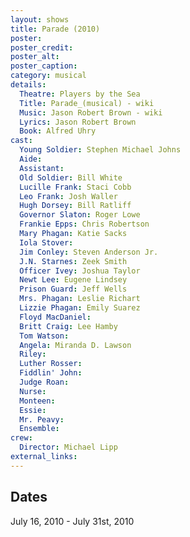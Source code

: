 ```yaml
---
layout: shows
title: Parade (2010)
poster:
poster_credit: 
poster_alt:
poster_caption:
category: musical
details:
  Theatre: Players by the Sea
  Title: Parade_(musical) - wiki
  Music: Jason Robert Brown - wiki
  Lyrics: Jason Robert Brown
  Book: Alfred Uhry
cast:
  Young Soldier: Stephen Michael Johns
  Aide: 
  Assistant: 
  Old Soldier: Bill White
  Lucille Frank: Staci Cobb
  Leo Frank: Josh Waller
  Hugh Dorsey: Bill Ratliff
  Governor Slaton: Roger Lowe
  Frankie Epps: Chris Robertson
  Mary Phagan: Katie Sacks
  Iola Stover: 
  Jim Conley: Steven Anderson Jr.
  J.N. Starnes: Zeek Smith
  Officer Ivey: Joshua Taylor
  Newt Lee: Eugene Lindsey
  Prison Guard: Jeff Wells
  Mrs. Phagan: Leslie Richart
  Lizzie Phagan: Emily Suarez
  Floyd MacDaniel: 
  Britt Craig: Lee Hamby
  Tom Watson: 
  Angela: Miranda D. Lawson
  Riley: 
  Luther Rosser: 
  Fiddlin' John: 
  Judge Roan: 
  Nurse: 
  Monteen: 
  Essie: 
  Mr. Peavy: 
  Ensemble: 
crew:
  Director: Michael Lipp
external_links:
---
```

## Dates
July 16, 2010 - July 31st, 2010